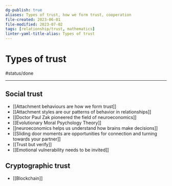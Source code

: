 ```yaml
---
dg-publish: true
aliases: Types of trust, how we form trust, cooperation
file-created: 2023-06-01
file-modified: 2023-07-02
tags: [relationship/trust, mathematics]
linter-yaml-title-alias: Types of trust
---
```


# Types of trust

#status/done

---

## Social trust

- [[Attachment behaviours are how we form trust]]
- [[Attachment styles are our patterns of behavior in relationships]]
- [[Doctor Paul Zak pioneered the field of neuroeconomics]]
- [[Evolutionary Moral Psychology Theory]]
- [[neuroeconomics helps us understand how brains make decisions]]
- [[Sliding door moments are opportunities for connection and turning towards your partner]]
- [[Trust but verify]]
- [[Emotional vulnerability needs to be invited]]

## Cryptographic trust

- [[Blockchain]]
